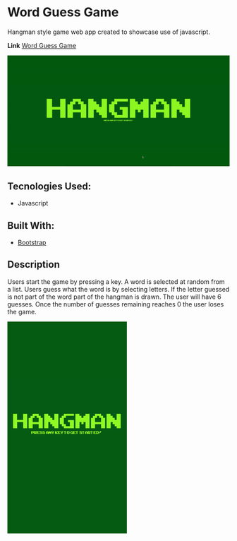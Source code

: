 # Word Guess Game

Hangman style game web app created to showcase use of javascript.

**Link** [Word Guess Game](https://j-riv.github.io/Word-Guess-Game)

![Hangman - Desktop](/assets/images/screenshots/hangman-desktop.gif)

## Tecnologies Used:
* Javascript

## Built With:
* [Bootstrap](https://getbootstrap.com/)

## Description
Users start the game by pressing a key. A word is selected at random from a list. Users guess what the word is by selecting letters. If the letter guessed is not part of the word part of the hangman is drawn. The user will have 6 guesses. Once the number of guesses remaining reaches 0 the user loses the game.

![Hangman - Mobile](/assets/images/screenshots/hangman-mobile.gif)